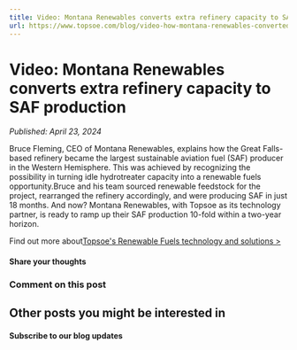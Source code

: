 ```yaml
---
title: Video: Montana Renewables converts extra refinery capacity to SAF production
url: https://www.topsoe.com/blog/video-how-montana-renewables-converted-extra-refinery-capacity-to-saf-production#main-content
---
```


# Video: Montana Renewables converts extra refinery capacity to SAF production

*Published: April 23, 2024*

Bruce Fleming, CEO of Montana Renewables, explains how the Great Falls-based refinery became the largest sustainable aviation fuel (SAF) producer in the Western Hemisphere. This was achieved by recognizing the possibility in turning idle hydrotreater capacity into a renewable fuels opportunity.Bruce and his team sourced renewable feedstock for the project, rearranged the refinery accordingly, and were producing SAF in just 18 months. And now? Montana Renewables, with Topsoe as its technology partner, is ready to ramp up their SAF production 10-fold within a two-year horizon.

Find out more about[Topsoe's Renewable Fuels technology and solutions >](/processes/renewables)

#### Share your thoughts

### Comment on this post

## Other posts you might be interested in

#### Subscribe to our blog updates